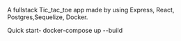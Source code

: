 A fullstack Tic_tac_toe app made by using Express, React, Postgres,Sequelize, Docker.

Quick start- docker-compose up --build

